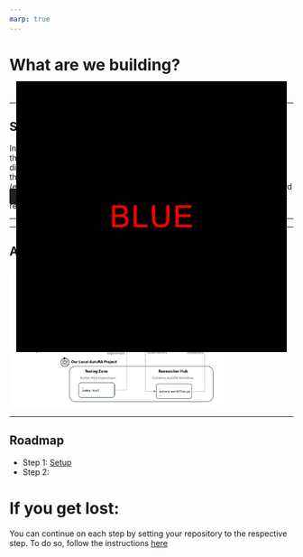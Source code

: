 ```yaml
---
marp: true
---
```


<style>
    .colored {
        background: #222;
        padding: 4pt 12pt;
        font-weight: bold;
        border-radius: 2pt;
    }

    .colored.blue {
        color: blue
    }

    .colored.red {
        color: red
    }

    .stroop-overview {
        width: 50%;
        position: absolute;
        left: 25%;
        top: 5%

    }

    .autora-overview {
        width: 75%;
        
    }


</style>


    

# What are we building?
> [Study](#study-overview)
> [AutoRA System](#autora-system-overview)

---

## Study Overview

In this example study, we are interested in **cognitive control**. To examine this, we will use a **Stroop Task**, in which participants see color words displayed in different ink colors and must respond to the color rather than the word’s meaning. Performance is compared between congruent trials (e.g., the word <span class="colored red">RED</span> shown in red) and incongruent trials (e.g., the word <span class="colored blue">RED</span> shown in blue), allowing us to measure accuracy differences that reflect congruency effects.

--- 

<style scoped>
    {
        background-color: black;
    }
</style>

<img src="assets/stroop-overview.gif" alt="stroop-overview" class="stroop-overview"/>

---

## AutoRA System Overview

<img src="assets/system-overview.png" alt="autora-overview" 
class="autora-overview"/>

---

## Roadmap

- Step 1: [Setup](setup.md)
- Step 2: 


# If you get lost:


You can continue on each step by setting your repository to the respective step. To do so, follow the instructions [here](tutorial-checkpoints.md)